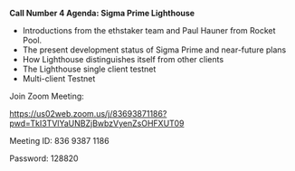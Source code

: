 
**Call Number 4 Agenda: Sigma Prime Lighthouse**

- Introductions from the ethstaker team and Paul Hauner from Rocket Pool.
- The present development status of Sigma Prime and near-future plans
- How Lighthouse distinguishes itself from other clients
- The Lighthouse single client testnet
- Multi-client Testnet


Join Zoom Meeting: 

https://us02web.zoom.us/j/83693871186?pwd=TkI3TVlYaUNBZjBwbzVyenZsOHFXUT09

Meeting ID: 836 9387 1186

Password: 128820
